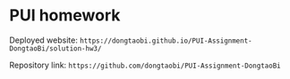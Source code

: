 # PUI homework

Deployed website: `https://dongtaobi.github.io/PUI-Assignment-DongtaoBi/solution-hw3/`

Repository link: `https://github.com/dongtaobi/PUI-Assignment-DongtaoBi`
